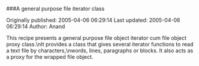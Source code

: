 ###A general purpose file iterator class

Originally published: 2005-04-06 06:29:14
Last updated: 2005-04-06 06:29:14
Author: Anand 

This recipe presents a general purpose file object iterator cum file object proxy class.\nIt provides a class that gives several iterator functions to read a text file by characters,\nwords, lines, paragraphs or blocks. It also acts as a proxy for the wrapped file object.